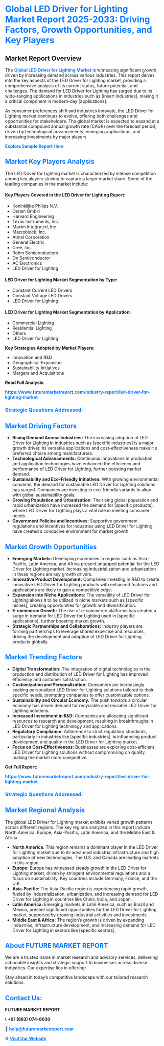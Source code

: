 <h1 style="color: #007BFF;">Global LED Driver for Lighting Market Report 2025-2033: Driving Factors, Growth Opportunities, and Key Players</h1>

<section id="overview">
<h2>Market Report Overview</h2>
<p>The <a href="https://www.futuremarketreport.com/industry-report/led-driver-for-lighting-market" style="color: #007BFF; text-decoration: none;"><strong>Global LED Driver for Lighting Market</strong></a> is witnessing significant growth, driven by increasing demand across various industries. This report delves into the key aspects of the LED Driver for Lighting market, providing a comprehensive analysis of its current status, future potential, and challenges. The demand for LED Driver for Lighting has surged due to its wide-ranging applications in industries such as [insert industries], making it a critical component in modern-day [applications].</p>
<p>As consumer preferences shift and industries innovate, the LED Driver for Lighting market continues to evolve, offering both challenges and opportunities for stakeholders. The global market is expected to expand at a substantial compound annual growth rate (CAGR) over the forecast period, driven by technological advancements, emerging applications, and increasing investments by major players.</p>
</section>

<section id="overview">
<p><a href="https://www.futuremarketreport.com/request-sample/reportId=106690" style="color: #007BFF; text-decoration: none;"><strong>Explore Sample Report Here</strong></a></p>
</section>

<section id="key-players">
<h2 style="color: #007BFF;">Market Key Players Analysis</h2>
<p>The LED Driver for Lighting market is characterized by intense competition among key players striving to capture a larger market share. Some of the leading companies in the market include:</p>
<h4>Key Players Covered in the LED Driver for Lighting Report:</h4>
<ul><li>Koninklijke Philips N.V.</li><li>Osram GmbH</li><li>Harvard Engineering</li><li>Texas Instruments, Inc.</li><li>Maxim Integrated, Inc.</li><li>Macroblock, Inc.</li><li>Atmel Corporation</li><li>General Electric</li><li>Cree, Inc.</li><li>Rohm Semiconductors</li><li>On Semiconductor</li><li>AC Electronics</li><li>LED Driver for Lighting</li></ul>
<h4>LED Driver for Lighting Market Segmentation by Type:</h4>
<ul><li>Constant Current LED Drivers</li><li>Constant Voltage LED Drivers</li><li>LED Driver for Lighting</li></ul>

<h4>LED Driver for Lighting Market Segmentation by Application:</h4>
<ul><li>Commercial Lighting</li><li>Residential Lighting</li><li>Others</li><li>LED Driver for Lighting</li></ul>
<p><strong>Key Strategies Adopted by Market Players:</strong></p>
<ul>
<li>Innovation and R&D</li>
<li>Geographical Expansion</li>
<li>Sustainability Initiatives</li>
<li>Mergers and Acquisitions</li>
</ul>
</section>

<section>
<p><strong>Read Full Analysis: </strong></p><a href="https://www.futuremarketreport.com/industry-report/led-driver-for-lighting-market" style="color: #007BFF; text-decoration: none;"><strong>https://www.futuremarketreport.com/industry-report/led-driver-for-lighting-market</strong></a>
<h3 style="color: #007BFF;">Strategic Questions Addressed:</h3>
</section>

<section id="driving-factors">
<h2 style="color: #007BFF;">Market Driving Factors</h2>
<ul>
<li><strong>Rising Demand Across Industries:</strong> The increasing adoption of LED Driver for Lighting in industries such as [specific industries] is a major growth driver. Its versatile applications and cost-effectiveness make it a preferred choice among manufacturers.</li>
<li><strong>Technological Advancements:</strong> Continuous innovations in production and application technologies have enhanced the efficiency and performance of LED Driver for Lighting, further boosting market demand.</li>
<li><strong>Sustainability and Eco-Friendly Initiatives:</strong> With growing environmental concerns, the demand for sustainable LED Driver for Lighting solutions has surged. Companies are investing in eco-friendly variants to align with global sustainability goals.</li>
<li><strong>Growing Population and Urbanization:</strong> The rising global population and rapid urbanization have increased the demand for [specific products], where LED Driver for Lighting plays a vital role in meeting consumer needs.</li>
<li><strong>Government Policies and Incentives:</strong> Supportive government regulations and incentives for industries using LED Driver for Lighting have created a conducive environment for market growth.</li>
</ul>
</section>

<section id="growth-opportunities">
<h2 style="color: #007BFF;">Market Growth Opportunities</h2>
<ul>
<li><strong>Emerging Markets:</strong> Developing economies in regions such as Asia-Pacific, Latin America, and Africa present untapped potential for the LED Driver for Lighting market. Increasing industrialization and urbanization in these regions are key growth drivers.</li>
<li><strong>Innovative Product Development:</strong> Companies investing in R&D to create innovative LED Driver for Lighting products with enhanced features and applications are likely to gain a competitive edge.</li>
<li><strong>Expansion into Niche Applications:</strong> The versatility of LED Driver for Lighting allows it to be utilized in niche markets such as [specific niches], creating opportunities for growth and diversification.</li>
<li><strong>E-commerce Growth:</strong> The rise of e-commerce platforms has created a surge in demand for LED Driver for Lighting used in [specific applications], further boosting market growth.</li>
<li><strong>Strategic Partnerships and Collaborations:</strong> Industry players are forming partnerships to leverage shared expertise and resources, driving the development and adoption of LED Driver for Lighting products globally.</li>
</ul>
</section>

<section id="trending-factors">
<h2 style="color: #007BFF;">Market Trending Factors</h2>
<ul>
<li><strong>Digital Transformation:</strong> The integration of digital technologies in the production and distribution of LED Driver for Lighting has improved efficiency and customer satisfaction.</li>
<li><strong>Customization and Personalization:</strong> Consumers are increasingly seeking personalized LED Driver for Lighting solutions tailored to their specific needs, prompting companies to offer customizable options.</li>
<li><strong>Sustainability and Circular Economy:</strong> The push towards a circular economy has driven demand for recyclable and reusable LED Driver for Lighting solutions.</li>
<li><strong>Increased Investment in R&D:</strong> Companies are allocating significant resources to research and development, resulting in breakthroughs in LED Driver for Lighting technology and applications.</li>
<li><strong>Regulatory Compliance:</strong> Adherence to strict regulatory standards, particularly in industries like [specific industries], is influencing product development and quality in the LED Driver for Lighting market.</li>
<li><strong>Focus on Cost-Effectiveness:</strong> Businesses are exploring cost-efficient LED Driver for Lighting solutions without compromising on quality, making the market more competitive.</li>
</ul>
</section>

<section>
<p><strong>Get Full Report: </strong></p><a href="https://www.futuremarketreport.com/industry-report/led-driver-for-lighting-market" style="color: #007BFF; text-decoration: none;"><strong>https://www.futuremarketreport.com/industry-report/led-driver-for-lighting-market</strong></a>
<h3 style="color: #007BFF;">Strategic Questions Addressed:</h3>
</section>


<section id="regional-analysis">
<h2 style="color: #007BFF;">Market Regional Analysis</h2>
<p>The global LED Driver for Lighting market exhibits varied growth patterns across different regions. The key regions analyzed in this report include North America, Europe, Asia-Pacific, Latin America, and the Middle East & Africa:</p>
<ul>
<li><strong>North America:</strong> This region remains a dominant player in the LED Driver for Lighting market due to its advanced industrial infrastructure and high adoption of new technologies. The U.S. and Canada are leading markets in this region.</li>
<li><strong>Europe:</strong> Europe has witnessed steady growth in the LED Driver for Lighting market, driven by stringent environmental regulations and a focus on sustainability. Key countries include Germany, France, and the U.K.</li>
<li><strong>Asia-Pacific:</strong> The Asia-Pacific region is experiencing rapid growth, fueled by industrialization, urbanization, and increasing demand for LED Driver for Lighting in countries like China, India, and Japan.</li>
<li><strong>Latin America:</strong> Emerging markets in Latin America, such as Brazil and Mexico, present significant opportunities for the LED Driver for Lighting market, supported by growing industrial activities and investments.</li>
<li><strong>Middle East & Africa:</strong> The region’s growth is driven by expanding industries, infrastructure development, and increasing demand for LED Driver for Lighting in sectors like [specific sectors].</li>
</ul>
</section>

<footer>
<h2 style="color: #007BFF;">About FUTURE MARKET REPORT</h2>
<p>We are a trusted name in market research and advisory services, delivering actionable insights and strategic support to businesses across diverse industries. Our expertise lies in offering:</p>

<p>Stay ahead in today’s competitive landscape with our tailored research solutions.</p>

<h2 style="color: #007BFF;">Contact Us:</h2>
<p><strong>FUTURE MARKET REPORT</strong></p>
<p>📞 <strong>+91 (883) 074-8030</strong></p>
<p>📧 <strong><a href="mailto:help@futuremarketreport.com" style="color: #007BFF;">help@futuremarketreport.com</a></strong></p>
<p>🌐 <strong><a href="https://www.futuremarketreport.com/" style="color: #007BFF;">Visit Our Website</a></strong></p>
</footer>
